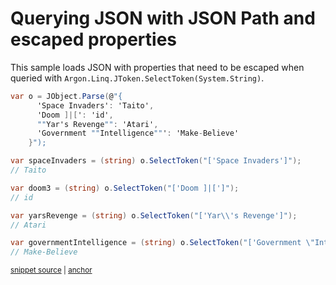 # Querying JSON with JSON Path and escaped properties

This sample loads JSON with properties that need to be escaped when queried with `Argon.Linq.JToken.SelectToken(System.String)`.

<!-- snippet: QueryJsonSelectTokenEscaped -->
<a id='snippet-queryjsonselecttokenescaped'></a>
```cs
var o = JObject.Parse(@"{
      'Space Invaders': 'Taito',
      'Doom ]|[': 'id',
      ""Yar's Revenge"": 'Atari',
      'Government ""Intelligence""': 'Make-Believe'
    }");

var spaceInvaders = (string) o.SelectToken("['Space Invaders']");
// Taito

var doom3 = (string) o.SelectToken("['Doom ]|[']");
// id

var yarsRevenge = (string) o.SelectToken("['Yar\\'s Revenge']");
// Atari

var governmentIntelligence = (string) o.SelectToken("['Government \"Intelligence\"']");
// Make-Believe
```
<sup><a href='/src/Tests/Documentation/Samples/JsonPath/QueryJsonSelectTokenEscaped.cs#L10-L31' title='Snippet source file'>snippet source</a> | <a href='#snippet-queryjsonselecttokenescaped' title='Start of snippet'>anchor</a></sup>
<!-- endSnippet -->
